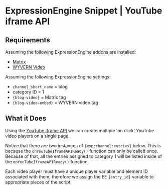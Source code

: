 ExpressionEngine Snippet | YouTube iframe API
=============================================

Requirements
------------

Assuming the following ExpressionEngine addons are installed:
* [Matrix](http://dvt.ee/matrix)
* [WYVERN Video](http://dvt.ee/adp7sFd)

Assuming the following ExpressionEngine settings:
* ``channel_short_name`` = blog
* category ID = 1
* ``{blog-video}`` = Matrix tag
* ``{blog-video-embed}`` = WYVERN video tag

What it Does
------------
Using the [YouTube iframe API](https://developers.google.com/youtube/iframe_api_reference) we can create multiple 'on click' YouTube video players on a single page.

Notice that there are two instances of ``{exp:channel:entries}`` below. This is because the ``onYouTubeIframeAPIReady()`` function can only be called once. Because of that, all the entries assigned to category 1 will be listed inside of the ``onYouTubeIframeAPIReady()`` function.

Each video player must have a unique player variable and element ID associated with them, therefore we assign the EE ``{entry_id}`` variable to appropriate pieces of the script.